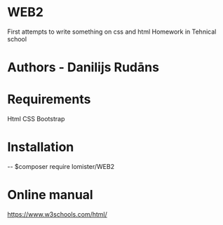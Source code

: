 # WEB2
First attempts to write something on css and html
Homework in Tehnical school

# Authors - Danilijs Rudāns

# Requirements

Html
CSS
Bootstrap

# Installation

-- $composer require lomister/WEB2

# Online manual

https://www.w3schools.com/html/

